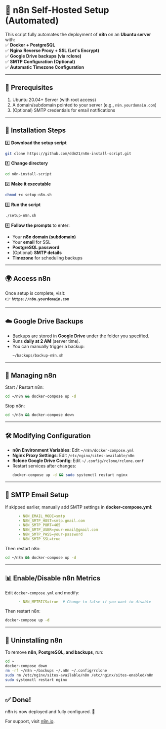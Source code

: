 # 🚀 n8n Self-Hosted Setup (Automated)

This script fully automates the deployment of **n8n** on an **Ubuntu server** with:  
✅ **Docker + PostgreSQL**  
✅ **Nginx Reverse Proxy + SSL (Let's Encrypt)**  
✅ **Google Drive backups (via rclone)**  
✅ **SMTP Configuration (Optional)**  
✅ **Automatic Timezone Configuration**  

---

## 📌 **Prerequisites**  
1. Ubuntu 20.04+ Server (with root access)  
2. A domain/subdomain pointed to your server (e.g., `n8n.yourdomain.com`)  
3. (Optional) SMTP credentials for email notifications  

---

## 🔧 **Installation Steps**  

1️⃣ **Download the setup script**  
```bash
git clone https://github.com/ddm21/n8n-install-script.git
```

1️⃣ **Change directory**  
```bash
cd n8n-install-script
```

2️⃣ **Make it executable**  
```bash
chmod +x setup-n8n.sh
```

3️⃣ **Run the script**  
```bash
./setup-n8n.sh
```

4️⃣ **Follow the prompts** to enter:  
   - Your **n8n domain (subdomain)**
   - Your **email** for SSL  
   - **PostgreSQL password**  
   - (Optional) **SMTP details**  
   - **Timezone** for scheduling backups  

---

## 🌍 **Access n8n**  
Once setup is complete, visit:  
👉 **`https://n8n.yourdomain.com`**  

---

## ☁️ **Google Drive Backups**  
- Backups are stored in **Google Drive** under the folder you specified.  
- Runs **daily at 2 AM** (server time).  
- You can manually trigger a backup:  
  ```bash
  ~/backups/backup-n8n.sh
  ```

---

## 🔄 **Managing n8n**  
Start / Restart n8n:  
```bash
cd ~/n8n && docker-compose up -d
```
Stop n8n:  
```bash
cd ~/n8n && docker-compose down
```

---

## 🛠 **Modifying Configuration**  
- **n8n Environment Variables**: Edit `~/n8n/docker-compose.yml`  
- **Nginx Proxy Settings**: Edit `/etc/nginx/sites-available/n8n`  
- **Rclone Google Drive Config**: Edit `~/.config/rclone/rclone.conf`  
- Restart services after changes:  
  ```bash
  docker-compose up -d && sudo systemctl restart nginx
  ```

---

## 📧 **SMTP Email Setup**  
If skipped earlier, manually add SMTP settings in **docker-compose.yml**:  
```yaml
      - N8N_EMAIL_MODE=smtp
      - N8N_SMTP_HOST=smtp.gmail.com
      - N8N_SMTP_PORT=465
      - N8N_SMTP_USER=your-email@gmail.com
      - N8N_SMTP_PASS=your-password
      - N8N_SMTP_SSL=true
```
Then restart n8n:  
```bash
cd ~/n8n && docker-compose up -d
```

---

## 📊 **Enable/Disable n8n Metrics**  
Edit `docker-compose.yml` and modify:  
```yaml
      - N8N_METRICS=true  # Change to false if you want to disable
```
Then restart n8n:  
```bash
docker-compose up -d
```

---

## 🎯 **Uninstalling n8n**  
To remove **n8n, PostgreSQL, and backups**, run:  
```bash
cd ~
docker-compose down
rm -rf ~/n8n ~/backups ~/.n8n ~/.config/rclone
sudo rm /etc/nginx/sites-available/n8n /etc/nginx/sites-enabled/n8n
sudo systemctl restart nginx
```

---

## ✅ **Done!**  
n8n is now deployed and fully configured. 🚀  

For support, visit [n8n.io](https://n8n.io/).
